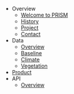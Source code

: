 * Overview
  * [Welcome to PRISM](README.md)
  * [History](overview/history.md)
  * [Project](overview/project.md)
  * [Contact](overview/contact.md)
* Data
	* [Overview](/data/data.md)
	* [Baseline](/data/baseline.md)
	* [Climate](/data/climate.md)
	* [Vegetation](/data/vegetation.md)
* [Product](/product.md)
* API
	* [Overview](/api.md)